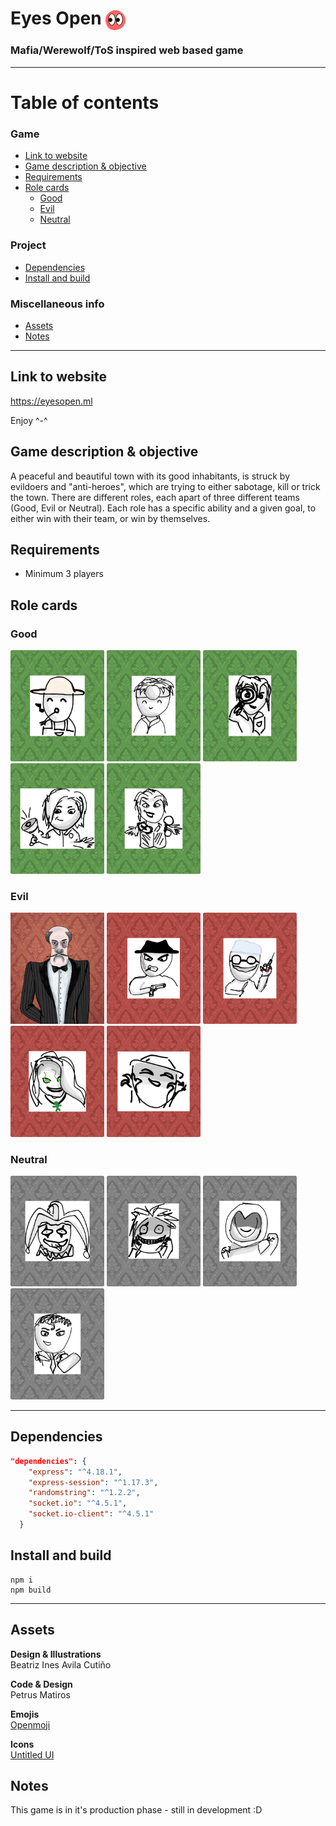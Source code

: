 # Eyes Open <img src="public/assets/icons/eyesopen.svg" alt="Eyes Open logo" width=32 style="vertical-align:middle">

### Mafia/Werewolf/ToS inspired web based game

---

# Table of contents
<!-- - [Eyes Open <img src="public/assets/icons/eyesopen.svg" alt="Eyes Open logo" width=32 style="vertical-align:middle">](#eyes-open-)
    - [Mafia/Werewolf/ToS inspired web based game](#mafiawerewolftos-inspired-web-based-game)
- [Table of contents](#table-of-contents) -->
  ### Game
  - [Link to website](#link-to-website)
  - [Game description & objective](#game-description--objective)
  - [Requirements](#requirements)
  - [Role cards](#role-cards)
    - [Good](#good)
    - [Evil](#evil)
    - [Neutral](#neutral)
  ### Project
  - [Dependencies](#dependencies)
  - [Install and build](#install-and-build)
  ### Miscellaneous info
  - [Assets](#assets)
  - [Notes](#notes)

---

## Link to website
<!-- #### TBD -->
 https://eyesopen.ml
 
 Enjoy ^-^


## Game description & objective
 A peaceful and beautiful town with its good inhabitants, is struck by evildoers and "anti-heroes", which are trying to either sabotage, kill or trick the town. There are different roles, each apart of three different teams (Good, Evil or Neutral). Each role has a specific ability and a given goal, to either win with their team, or win by themselves. 
 

## Requirements
- Minimum 3 players

## Role cards

### Good
<p>
<img src="public/assets/rolecards/Villager.jpg" alt="role-card" width=150>
<img src="public/assets/rolecards/Doctor.jpg" alt="role-card" width=150>
<img src="public/assets/rolecards/Investigator.jpg" alt="role-card" width=150>
<img src="public/assets/rolecards/Mayor.jpg" alt="role-card" width=150>
<img src="public/assets/rolecards/Trapper.jpg" alt="role-card" width=150>
</p>

### Evil
<p>
<img src="public/assets/rolecards/Godfather.jpg" alt="role-card" width=150>
<img src="public/assets/rolecards/Mafioso.jpg" alt="role-card" width=150>
<img src="public/assets/rolecards/Surgeon.jpg" alt="role-card" width=150>
<img src="public/assets/rolecards/Witch.jpg" alt="role-card" width=150>
<img src="public/assets/rolecards/Framer.jpg" alt="role-card" width=150>
</p>

### Neutral
<p>
<img src="public/assets/rolecards/Jester.jpg" alt="role-card" width=150>
<img src="public/assets/rolecards/Serial Killer.jpg" alt="role-card" width=150>
<img src="public/assets/rolecards/Executioner.jpg" alt="role-card" width=150>
<img src="public/assets/rolecards/Lawyer.jpg" alt="role-card" width=150>
</p>



<!-- <div style="display:flex; justify-content:center; align-items:center; flex-direction:column; gap:1.5rem;">
  
  <div style="display:flex; justify-content:center; align-items:center; flex-direction:row; font-size: 1.5rem; font-weight: 700">Good</div>
  <div style="display:flex; justify-content:center; align-items:center; flex-direction:row; gap:0.5rem;">
    <div style="display:flex; justify-content:center; align-items: center; flex-direction:column; width:20%; padding:1rem; border-radius:1rem; background-color:hsl(0,0%,100%); color:hsl(0,0%,0%); font-weight:500; ">
    <img src="public/assets/rolecards/Villager.jpg" alt="role-card" width=150>
    Villager
    </div>
    <div style="display:flex; justify-content:center; align-items: center; flex-direction:column; width:20%; padding:1rem; border-radius:1rem; background-color:hsl(0,0%,100%); color:hsl(0,0%,0%); font-weight:500; ">
    <img src="public/assets/rolecards/Investigator.jpg" alt="role-card" width=150>
    Investigator
    </div>
    <div style="display:flex; justify-content:center; align-items: center; flex-direction:column; width:20%; padding:1rem; border-radius:1rem; background-color:hsl(0,0%,100%); color:hsl(0,0%,0%); font-weight:500; ">
    <img src="public/assets/rolecards/Doctor.jpg" alt="role-card" width=150>
    Doctor
    </div>
    <div style="display:flex; justify-content:center; align-items: center; flex-direction:column; width:20%; padding:1rem; border-radius:1rem; background-color:hsl(0,0%,100%); color:hsl(0,0%,0%); font-weight:500; ">
    <img src="public/assets/rolecards/Mayor.jpg" alt="role-card" width=150>
    Mayor
    </div>
    <div style="display:flex; justify-content:center; align-items: center; flex-direction:column; width:20%; padding:1rem; border-radius:1rem; background-color:hsl(0,0%,100%); color:hsl(0,0%,0%); font-weight:500 ">
    <img src="public/assets/rolecards/Trapper.jpg" alt="role-card" width=150>
    Trapper
    </div>
  </div>

  <div style="display:flex; justify-content:center; align-items:center; flex-direction:row; font-size: 1.5rem; font-weight: 700">Evil</div>
  <div style="display:flex; justify-content:center; align-items:center; flex-direction:row; gap:0.5rem;">
    <div style="display:flex; justify-content:center; align-items: center; flex-direction:column; width:20%; padding:1rem; border-radius:1rem; background-color:hsl(0,0%,100%); color:hsl(0,0%,0%); font-weight:500; ">
    <img src="public/assets/rolecards/Godfather.jpg" alt="role-card" width=150>
    Godfather
    </div>
    <div style="display:flex; justify-content:center; align-items: center; flex-direction:column; width:20%; padding:1rem; border-radius:1rem; background-color:hsl(0,0%,100%); color:hsl(0,0%,0%); font-weight:500; ">
    <img src="public/assets/rolecards/Mafioso.jpg" alt="role-card" width=150>
    Mafioso
    </div>
    <div style="display:flex; justify-content:center; align-items: center; flex-direction:column; width:20%; padding:1rem; border-radius:1rem; background-color:hsl(0,0%,100%); color:hsl(0,0%,0%); font-weight:500; ">
    <img src="public/assets/rolecards/Surgeon.jpg" alt="role-card" width=150>
    Surgeon
    </div>
    <div style="display:flex; justify-content:center; align-items: center; flex-direction:column; width:20%; padding:1rem; border-radius:1rem; background-color:hsl(0,0%,100%); color:hsl(0,0%,0%); font-weight:500; ">
    <img src="public/assets/rolecards/Witch.jpg" alt="role-card" width=150>
    Witch
    </div>
    <div style="display:flex; justify-content:center; align-items: center; flex-direction:column; width:20%; padding:1rem; border-radius:1rem; background-color:hsl(0,0%,100%); color:hsl(0,0%,0%); font-weight:500; ">
    <img src="public/assets/rolecards/Framer.jpg" alt="role-card" width=150>
    Framer
    </div>
  </div>
  <div style="display:flex; justify-content:center; align-items:center; flex-direction:row; font-size: 1.5rem; font-weight: 700">Neutral</div>
  <div style="display:flex; justify-content:center; align-items:center; flex-direction:row; gap:0.5rem;">
    <div style="display:flex; justify-content:center; align-items: center; flex-direction:column; width:20%; padding:1rem; border-radius:1rem; background-color:hsl(0,0%,100%); color:hsl(0,0%,0%); font-weight:500; ">
    <img src="public/assets/rolecards/Jester.jpg" alt="role-card" width=150>
    Jester
    </div>
    <div style="display:flex; justify-content:center; align-items: center; flex-direction:column; width:20%; padding:1rem; border-radius:1rem; background-color:hsl(0,0%,100%); color:hsl(0,0%,0%); font-weight:500; ">
    <img src="public/assets/rolecards/Serial Killer.jpg" alt="role-card" width=150>
    Serial Killer
    </div>
    <div style="display:flex; justify-content:center; align-items: center; flex-direction:column; width:20%; padding:1rem; border-radius:1rem; background-color:hsl(0,0%,100%); color:hsl(0,0%,0%); font-weight:500; ">
    <img src="public/assets/rolecards/Executioner.jpg" alt="role-card" width=150>
    Executioner
    </div>
    <div style="display:flex; justify-content:center; align-items: center; flex-direction:column; width:20%; padding:1rem; border-radius:1rem; background-color:hsl(0,0%,100%); color:hsl(0,0%,0%); font-weight:500; ">
    <img src="public/assets/rolecards/Lawyer.jpg" alt="role-card" width=150>
    Lawyer
    </div>
  </div>
</div> -->





---
## Dependencies
```json
"dependencies": {
    "express": "^4.18.1",
    "express-session": "^1.17.3",
    "randomstring": "^1.2.2",
    "socket.io": "^4.5.1",
    "socket.io-client": "^4.5.1"
  }
```

## Install and build

```
npm i
npm build
```
---

## Assets


**Design & Illustrations** <br> Beatriz Ines Avila Cutiño

**Code & Design** <br> Petrus Matiros

**Emojis** <br> <a href="https://openmoji.org/library/" target="_blank">Openmoji</a>

**Icons** <br> <a href="https://www.untitledui.com/icons" target="_blank">Untitled UI</a>

## Notes

This game is in it's production phase - still in development :D

